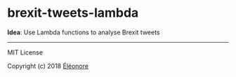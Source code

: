 # brexit-tweets-lambda

**Idea**: Use Lambda functions to analyse Brexit tweets

_______
MIT License

Copyright (c) 2018 [Éléonore](https://twitter.com/EleonoreMayola)
